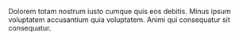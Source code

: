 Dolorem totam nostrum iusto cumque quis eos debitis. Minus ipsum voluptatem accusantium quia voluptatem. Animi qui consequatur sit consequatur.